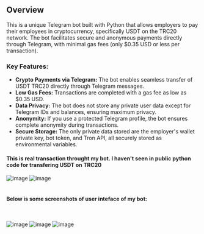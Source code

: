 ## Overview

This is a unique Telegram bot built with Python that allows employers to pay their employees in cryptocurrency, specifically USDT on the TRC20 network. The bot facilitates secure and anonymous payments directly through Telegram, with minimal gas fees (only $0.35 USD or less per transaction). 

### Key Features:
- **Crypto Payments via Telegram:** The bot enables seamless transfer of USDT TRC20 directly through Telegram messages.
- **Low Gas Fees:** Transactions are completed with a gas fee as low as $0.35 USD.
- **Data Privacy:** The bot does not store any private user data except for Telegram IDs and balances, ensuring maximum privacy.
- **Anonymity:** If you use a protected Telegram profile, the bot ensures complete anonymity during transactions.
- **Secure Storage:** The only private data stored are the employer's wallet private key, bot token, and Tron API, all securely stored as environmental variables.
#### This is real transaction throught my bot. I haven't seen in public python code for transfering USDT on TRC20

![image](https://github.com/user-attachments/assets/4e86c21a-c79e-4706-a724-ca8eddff2122)
![image](https://github.com/user-attachments/assets/9d0582be-549d-46b9-aec1-0856c58ae6a2)
<br><br>
  #### Below is some screenshots of user inteface of my bot:
<br>

![image](https://github.com/user-attachments/assets/13444ce9-796e-4f06-834b-7169bf7d59b9)
![image](https://github.com/user-attachments/assets/04411234-47ff-4a47-bf12-07db2eb54b4f)
![image](https://github.com/user-attachments/assets/59219011-0534-4c5c-b979-69a33b3c0776)
